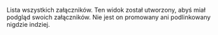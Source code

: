 Lista wszystkich załączników. Ten widok został utworzony, abyś miał podgląd swoich załączników. Nie jest on promowany ani podlinkowany nigdzie indziej.